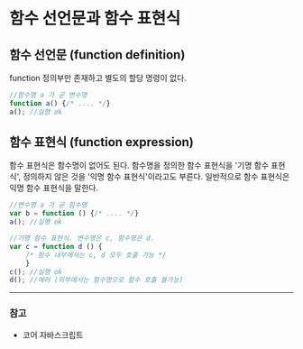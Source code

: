 # 함수 선언문과 함수 표현식

## 함수 선언문 (function definition)
function 정의부만 존재하고 별도의 할당 명령이 없다.
```javascript
//함수명 a 가 곧 변수명
function a() {/* .... */}
a(); //실행 ok
```
## 함수 표현식 (function expression)
함수 표현식은 함수명이 없어도 된다.
함수명을 정의한 함수 표현식을 '기명 함수 표현식', 정의하지 않은 것을 '익명 함수 표현식'이라고도 부른다.
일반적으로 함수 표현식은 익명 함수 표현식을 말한다.
```javascript
//변수명 a 가 곧 함수명
var b = function () {/* .... */}
a(); //실행 ok

//기명 함수 표현식. 변수명은 c, 함수명은 d.
var c = function d () {
    /* 함수 내부에서는 c, d 모두 호출 가능 */
    }  
c(); //실행 ok
d(); //에러 (외부에서는 함수명으로 함수 호출 불가능)
```
---
### 참고
- 코어 자바스크립트